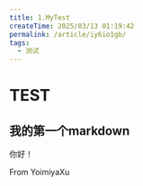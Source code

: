 ```yaml
---
title: 1.MyTest
createTime: 2025/03/13 01:19:42
permalink: /article/iy6io1gb/
tags:
  - 测试
---
```

# TEST

## 我的第一个markdown

你好！

From YoimiyaXu

